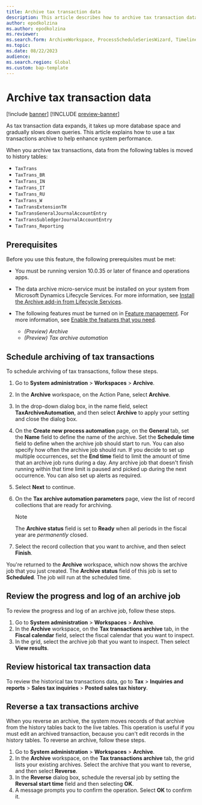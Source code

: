 ```yaml
---
title: Archive tax transaction data
description: This article describes how to archive tax transaction data to help improve database performance and keep records available for future use.
author: epodkolzina
ms.author: epodkolzina
ms.reviewer:
ms.search.form: ArchiveWorkspace, ProcessScheduleSeriesWizard, TimelineDialog, ArchiveMessageLogDialog, ArchiveReversalDialog, TaxTransHistory
ms.topic:
ms.date: 08/22/2023
audience: 
ms.search.region: Global
ms.custom: bap-template
---
```


# Archive tax transaction data

[!include [banner](../includes/banner.md)]
[!INCLUDE [preview-banner](../includes/preview-banner.md)]

<!-- Preview until further notice -->

As tax transaction data expands, it takes up more database space and gradually slows down queries. This article explains how to use a tax transactions archive to help enhance system performance.

When you archive tax transactions, data from the following tables is moved to history tables:

- `TaxTrans`
- `TaxTrans_BR`
- `TaxTrans_IN`
- `TaxTrans_IT`
- `TaxTrans_RU`
- `TaxTrans_W`
- `TaxTransExtensionTH`
- `TaxTransGeneralJournalAccountEntry`
- `TaxTransSubledgerJournalAccountEntry`
- `TaxTrans_Reporting`

## Prerequisites

Before you use this feature, the following prerequisites must be met:

- You must be running version 10.0.35 or later of finance and operations apps.
- The data archive micro-service must be installed on your system from Microsoft Dynamics Lifecycle Services. For more information, see [Install the Archive add-in from Lifecycle Services](archive-setup.md#install-addin).
- The following features must be turned on in [Feature management](../../fin-ops/get-started/feature-management/feature-management-overview.md). For more information, see [Enable the features that you need](archive-setup.md#enable-features).

    - *(Preview) Archive*
    - *(Preview) Tax archive automation*

## Schedule archiving of tax transactions

To schedule archiving of tax transactions, follow these steps.

1. Go to **System administration** \> **Workspaces** \> **Archive**.
2. In the **Archive** workspace, on the Action Pane, select **Archive**.
3. In the drop-down dialog box, in the name field, select **TaxArchiveAutomation**, and then select **Archive** to apply your setting and close the dialog box.
4. On the **Create new process automation** page, on the **General** tab, set the **Name** field to define the name of the archive. Set the **Schedule time** field to define when the archive job should start to run. You can also specify how often the archive job should run. If you decide to set up multiple occurrences, set the **End time** field to limit the amount of time that an archive job runs during a day. Any archive job that doesn't finish running within that time limit is paused and picked up during the next occurrence. You can also set up alerts as required.
5. Select **Next** to continue.
6. On the **Tax archive automation parameters** page, view the list of record collections that are ready for archiving.

    > [!NOTE]
    > The **Archive status** field is set to **Ready** when all periods in the fiscal year are _permanently_ closed.

7. Select the record collection that you want to archive, and then select **Finish**.

You're returned to the **Archive** workspace, which now shows the archive job that you just created. The **Archive status** field of this job is set to **Scheduled**. The job will run at the scheduled time.

## Review the progress and log of an archive job

To review the progress and log of an archive job, follow these steps.

1. Go to **System administration** \> **Workspaces** \> **Archive**.
2. In the **Archive** workspace, on the **Tax transactions archive** tab, in the **Fiscal calendar** field, select the fiscal calendar that you want to inspect.
3. In the grid, select the archive job that you want to inspect. Then select **View results**.

## Review historical tax transaction data

To review the historical tax transactions data, go to **Tax** \> **Inquiries and reports** \> **Sales tax inquiries** \> **Posted sales tax history**.

## Reverse a tax transactions archive

When you reverse an archive, the system moves records of that archive from the history tables back to the live tables. This operation is useful if you must edit an archived transaction, because you can't edit records in the history tables. To reverse an archive, follow these steps.

1. Go to **System administration** \> **Workspaces** \> **Archive**.
2. In the **Archive** workspace, on the **Tax transactions archive** tab, the grid lists your existing archives. Select the archive that you want to reverse, and then select **Reverse**.
3. In the **Reverse** dialog box, schedule the reversal job by setting the **Reversal start time** field and then selecting **OK**.
4. A message prompts you to confirm the operation. Select **OK** to confirm it.
